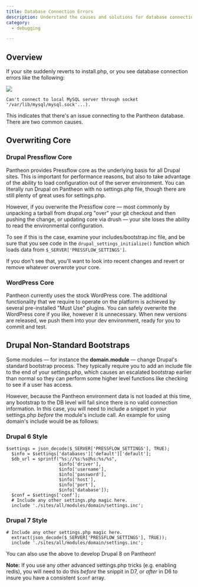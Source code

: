```yaml
---
title: Database Connection Errors
description: Understand the causes and solutions for database connection errors.
category:
  - debugging

---
```


## Overview
If your site suddenly reverts to install.php, or you see database connection errors like the following:

![](https://www.getpantheon.com/sites/default/files/docs/desk_images/64774)

    Can't connect to local MySQL server through socket '/var/lib/mysql/mysql.sock'...).

This indicates that there's an issue connecting to the Pantheon database. There are two common causes.

## Overwriting Core

### Drupal Pressflow Core
Pantheon provides Pressflow core as the underlying basis for all Drupal sites. This is important for performance reasons, but also to take advantage of the ability to load configuration out of the server environment. You can literally run Drupal on Pantheon with no settings.php file, though there are still plenty of great uses for settings.php.

However, if you overwrite the Pressflow core — most commonly by unpacking a tarball from drupal.org "over" your git checkout and then pushing the change, or updating core via drush — your site loses the ability to read the environmental configuration.

To see if this is the case, examine your includes/bootstrap.inc file, and be sure that you see code in the `drupal_settings_initialize()` function which loads data from `$_SERVER['PRESSFLOW_SETTINGS']`.

If you don't see that, you'll want to look into recent changes and revert or remove whatever overwrote your core.

### WordPress Core
Pantheon currently uses the stock WordPress core. The additional functionality that we require to operate on the platform is achieved by several pre-installed "Must Use" plugins. You can safely overwrite the WordPress core if you like, however it is unnecessary. When new versions are released, we push them into your dev environment, ready for you to commit and test.


## **Drupal** Non-Standard Bootstraps
Some modules — for instance the **domain.module** — change Drupal's standard bootstrap process. They typically require you to add an include file to the end of your settings.php, which causes an escalated bootstrap earlier than normal so they can perform some higher level functions like checking to see if a user has access.

However, because the Pantheon environment data is not loaded at this time, any bootstrap to the DB level will fail since there is no valid connection information. In this case, you will need to include a snippet in your settings.php _before_ the module's include call. An example for using domain's include would be as follows:

### Drupal 6 Style
    $settings = json_decode($_SERVER['PRESSFLOW_SETTINGS'], TRUE);
      $info = $settings['databases']['default']['default'];
      $db_url = sprintf("%s://%s:%s@%s:%s/%s",
                        $info['driver'],
                        $info['username'],
                        $info['password'],
                        $info['host'],
                        $info['port'],
                        $info['database']);
      $conf = $settings['conf'];
      # Include any other settings.php magic here.
      include './sites/all/modules/domain/settings.inc';

### Drupal 7 Style

    # Include any other settings.php magic here.
      extract(json_decode($_SERVER['PRESSFLOW_SETTINGS'], TRUE));
      include './sites/all/modules/domain/settings.inc';

You can also use the above to develop Drupal 8 on Pantheon!

**Note:** If you use any other advanced settings.php tricks (e.g. enabling redis), you will need to do this _before_ the snippit in D7, or _after_ in D6 to insure you have a consistent `$conf` array.
